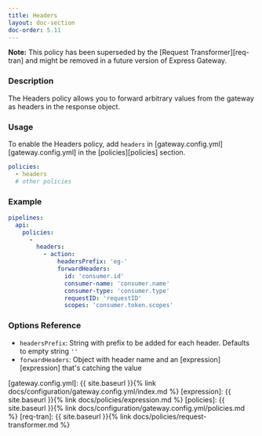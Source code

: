 ```yaml
---
title: Headers
layout: doc-section
doc-order: 5.11
---
```


**Note:** This policy has been superseded by the [Request Transformer][req-tran] and might be removed in a future version of Express Gateway.

### Description

The Headers policy allows you to forward arbitrary values from the gateway as headers in the response object.

### Usage

To enable the Headers policy, add `headers` in [gateway.config.yml][gateway.config.yml] in the [policies][policies] section.

```yaml
policies:
  - headers
  # other policies
```

### Example

```yml
pipelines:
  api:
    policies:
      -
        headers:
          - action:
              headersPrefix: 'eg-'
              forwardHeaders:
                id: 'consumer.id'
                consumer-name: 'consumer.name'
                consumer-type: 'consumer.type'
                requestID: 'requestID'
                scopes: 'consumer.token.scopes'

```

### Options Reference
* `headersPrefix`: String with prefix to be added for each header. Defaults to empty string `''`
* `forwardHeaders`: Object with header name and an [expression][expression] that's catching the value

[gateway.config.yml]: {{ site.baseurl }}{% link docs/configuration/gateway.config.yml/index.md %}
[expression]: {{ site.baseurl }}{% link docs/policies/expression.md %}
[policies]: {{ site.baseurl }}{% link docs/configuration/gateway.config.yml/policies.md %}
[req-tran]: {{ site.baseurl }}{% link docs/policies/request-transformer.md %}
